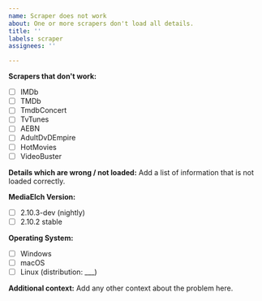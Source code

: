 ```yaml
---
name: Scraper does not work
about: One or more scrapers don't load all details.
title: ''
labels: scraper
assignees: ''

---
```


**Scrapers that don't work:**

 - [ ] IMDb
 - [ ] TMDb
 - [ ] TmdbConcert
 - [ ] TvTunes
 - [ ] AEBN
 - [ ] AdultDvDEmpire
 - [ ] HotMovies
 - [ ] VideoBuster

**Details which are wrong / not loaded:**
Add a list of information that is not loaded correctly.

**MediaElch Version:**
 - [ ] 2.10.3-dev (nightly)
 - [ ] 2.10.2 stable

**Operating System:**
 - [ ] Windows
 - [ ] macOS
 - [ ] Linux (distribution: ___)

**Additional context:**
Add any other context about the problem here.
